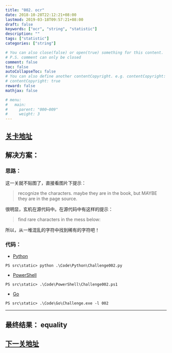 ```yaml
---
title: "002. ocr"
date: 2018-10-28T22:12:21+08:00
lastmod: 2019-03-18T09:57:21+08:00
draft: false
keywords: ["ocr", "string", "statistic"]
description: ""
tags: ["statistic"]
categories: ["string"]

# You can also close(false) or open(true) something for this content.
# P.S. comment can only be closed
comment: false
toc: false
autoCollapseToc: false
# You can also define another contentCopyright. e.g. contentCopyright: "This is another copyright."
# contentCopyright: true
reward: false
mathjax: false

# menu:
#   main:
#     parent: "000~009"
#     weight: 3
---
```


## [关卡地址][1]

## 解决方案：

### 思路：

这一关就不贴图了，直接看图片下提示：

>recognize the characters. maybe they are in the book, but MAYBE they are in the page source.

很明显，玄机在源代码中。在源代码中有这样的提示：

>find rare characters in the mess below:

所以，从一堆混乱的字符中找到稀有的字符吧！

### 代码：

* [Python][2]

```
PS src\static> python .\Code\Python\Challenge002.py
```

* [PowerShell][3]

```
PS src\static> .\Code\PowerShell\Challenge002.ps1
```

* [Go][4]

```
PS src\static> .\Code\Go\Challenge.exe -l 002
```

---
## 最终结果： equality

## [下一关地址][5]

[1]: http://www.pythonchallenge.com/pc/def/ocr.html
[2]: ../../Code/Python/Challenge002.py "点我查看源码"
[3]: ../../Code/PowerShell/Challenge002.ps1 "点我查看源码"
[4]: ../../Code/Go/Challenge002.go "点我查看源码"
[5]: http://www.pythonchallenge.com/pc/def/equality.html
